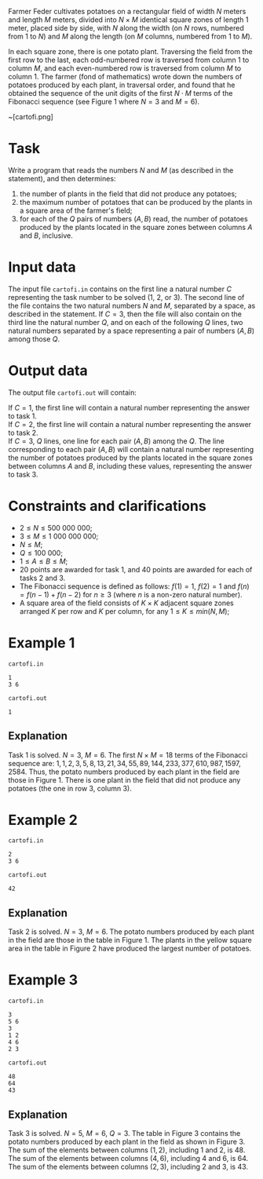 Farmer Feder cultivates potatoes on a rectangular field of width $N$ meters and length $M$ meters, divided into $N \times M$ identical square zones of length $1$ meter, placed side by side, with $N$ along the width (on $N$ rows, numbered from $1$ to $N$) and $M$ along the length (on $M$ columns, numbered from $1$ to $M$).

In each square zone, there is one potato plant. Traversing the field from the first row to the last, each odd-numbered row is traversed from column $1$ to column $M$, and each even-numbered row is traversed from column $M$ to column $1$. The farmer (fond of mathematics) wrote down the numbers of potatoes produced by each plant, in traversal order, and found that he obtained the sequence of the unit digits of the first $N \cdot M$ terms of the Fibonacci sequence (see Figure $1$ where $N = 3$ and $M = 6$).

~[cartofi.png]

# Task

Write a program that reads the numbers $N$ and $M$ (as described in the statement), and then determines:

1. the number of plants in the field that did not produce any potatoes;
2. the maximum number of potatoes that can be produced by the plants in a square area of the farmer's field;
3. for each of the $Q$ pairs of numbers ($A, B$) read, the number of potatoes produced by the plants located in the square zones between columns $A$ and $B$, inclusive.

# Input data

The input file `cartofi.in` contains on the first line a natural number $C$ representing the task number to be solved ($1$, $2$, or $3$). The second line of the file contains the two natural numbers $N$ and $M$, separated by a space, as described in the statement. If $C = 3$, then the file will also contain on the third line the natural number $Q$, and on each of the following $Q$ lines, two natural numbers separated by a space representing a pair of numbers ($A, B$) among those $Q$.

# Output data

The output file `cartofi.out` will contain:

If $C = 1$, the first line will contain a natural number representing the answer to task $1$.  
If $C = 2$, the first line will contain a natural number representing the answer to task $2$.  
If $C = 3$, $Q$ lines, one line for each pair ($A, B$) among the $Q$. The line corresponding to each pair ($A, B$) will contain a natural number representing the number of potatoes produced by the plants located in the square zones between columns $A$ and $B$, including these values, representing the answer to task $3$.

# Constraints and clarifications

* $2 \leq N \leq 500\ 000\ 000$;
* $3 \leq M \leq 1\ 000\ 000\ 000$;
* $N \leq M$;
* $Q \leq 100\ 000$;
* $1 \leq A \leq B \leq M$;
* $20$ points are awarded for task $1$, and $40$ points are awarded for each of tasks $2$ and $3$.
* The Fibonacci sequence is defined as follows: $f(1) = 1$, $f(2) = 1$ and $f(n) = f(n-1) + f(n-2)$ for $n \geq 3$ (where $n$ is a non-zero natural number).
* A square area of the field consists of $K \times K$ adjacent square zones arranged $K$ per row and $K$ per column, for any $1 \leq K \leq min(N, M)$;

# Example 1

`cartofi.in`
```
1
3 6
```

`cartofi.out`
```
1
```

## Explanation

Task $1$ is solved. $N = 3$, $M = 6$. The first $N \times M = 18$ terms of the Fibonacci sequence are: $1, 1, 2, 3, 5, 8, 13, 21, 34, 55, 89, 144, 233, 377, 610, 987, 1597, 2584$. Thus, the potato numbers produced by each plant in the field are those in Figure $1$. There is one plant in the field that did not produce any potatoes (the one in row $3$, column $3$).

# Example 2

`cartofi.in`
```
2
3 6
```

`cartofi.out`
```
42
```

## Explanation

Task $2$ is solved. $N = 3$, $M = 6$. The potato numbers produced by each plant in the field are those in the table in Figure $1$. The plants in the yellow square area in the table in Figure $2$ have produced the largest number of potatoes.

# Example 3

`cartofi.in`
```
3
5 6
3
1 2
4 6
2 3
```

`cartofi.out`
```
48
64
43
```

## Explanation

Task $3$ is solved. $N = 5$, $M = 6$, $Q = 3$. The table in Figure $3$ contains the potato numbers produced by each plant in the field as shown in Figure $3$. The sum of the elements between columns ($1, 2$), including $1$ and $2$, is $48$. The sum of the elements between columns ($4, 6$), including $4$ and $6$, is $64$. The sum of the elements between columns ($2, 3$), including $2$ and $3$, is $43$.